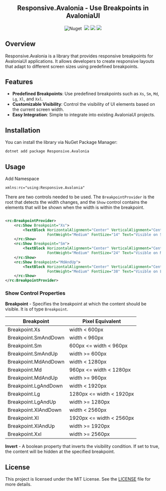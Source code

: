 ﻿<h2 align="center">Responsive.Avalonia - Use Breakpoints in AvaloniaUI</h2>

<p align="center">
    <img src="https://img.shields.io/nuget/v/Responsive.Avalonia?color=1f72de" alt="Nuget">
    <img src="https://img.shields.io/badge/-.NET%20Standard%202.0-blueviolet?color=1f72de&label=NET" alt="">
    <img src="https://img.shields.io/github/license/russkyc/responsive-avalonia">
    <img src="https://img.shields.io/github/issues/russkyc/responsive-avalonia">
    <img src="https://img.shields.io/nuget/dt/Responsive.Avalonia">
</p>

## Overview

Responsive.Avalonia is a library that provides responsive breakpoints for AvaloniaUI applications. It allows developers
to create responsive layouts that adapt to different screen sizes using predefined breakpoints.

## Features

- **Predefined Breakpoints**: Use predefined breakpoints such as `Xs`, `Sm`, `Md`, `Lg`, `Xl`, and `Xxl`.
- **Customizable Visibility**: Control the visibility of UI elements based on the current screen width.
- **Easy Integration**: Simple to integrate into existing AvaloniaUI projects.

## Installation

You can install the library via NuGet Package Manager:

```sh
dotnet add package Responsive.Avalonia
```

## Usage

Add Namespace

```xaml
xmlns:rc="using:Responsive.Avalonia"
```

There are two controls needed to be used. The `BreakpointProvider` is the root that detects
the width changes, and the `Show` control contains the elements that will be shown when the width
is within the breakpoint.

```xml

<rc:BreakpointProvider>
    <rc:Show Breakpoint="Xs">
        <TextBlock HorizontalAlignment="Center" VerticalAlignment="Center" Foreground="White"
                   FontWeight="Medium" FontSize="14" Text="Visible on Small Screens"/>
    </rc:Show>
    <rc:Show Breakpoint="Sm">
        <TextBlock HorizontalAlignment="Center" VerticalAlignment="Center" Foreground="White"
                   FontWeight="Medium" FontSize="24" Text="Visible on Medium Screens"/>
    </rc:Show>
    <rc:Show Breakpoint="MdAndUp">
        <TextBlock HorizontalAlignment="Center" VerticalAlignment="Center" Foreground="White"
                   FontWeight="Medium" FontSize="38" Text="Visible on Large Screens"/>
    </rc:Show>
</rc:BreakpointProvider>
```

### Show Control Properties

**Breakpoint** - Specifies the breakpoint at which the content should be visible. It is of type `Breakpoint`.

| Breakpoint           | Pixel Equivalent         |
|----------------------|--------------------------|
| Breakpoint.Xs        | width < 600px            |
| Breakpoint.SmAndDown | width < 960px            |
| Breakpoint.Sm        | 600px <= width < 960px   |
| Breakpoint.SmAndUp   | width >= 600px           |
| Breakpoint.MdAndDown | width < 1280px           |
| Breakpoint.Md        | 960px <= width < 1280px  |
| Breakpoint.MdAndUp   | width >= 960px           |
| Breakpoint.LgAndDown | width < 1920px           |
| Breakpoint.Lg        | 1280px <= width < 1920px |
| Breakpoint.LgAndUp   | width >= 1280px          |
| Breakpoint.XlAndDown | width < 2560px           |
| Breakpoint.Xl        | 1920px <= width < 2560px |
| Breakpoint.XlAndUp   | width >= 1920px          |
| Breakpoint.Xxl       | width >= 2560px          |

**Invert** - A boolean property that inverts the visibility condition. If set to true, the content will be hidden at the
  specified breakpoint.

## License

This project is licensed under the MIT License. See the [LICENSE](LICENSE) file for more details.
